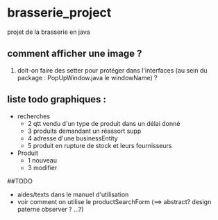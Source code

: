 # brasserie_project
projet de la brasserie en java
## comment afficher une image ?
1) doit-on faire des setter pour protéger dans l'interfaces (au sein du package : PopUpWindow.java le windowName) ?


## liste todo graphiques :
- recherches
  - 2 qtt vendu d'un type de produit dans un délai donné
  - 3 produits demandant un réassort supp
  - 4 adresse d'une businessEntity
  - 5 produit en rupture de stock et leurs fournisseurs
- Produit
  - 1 nouveau
  - 3 modifier

##TODO
- aides/texts dans le manuel d'utilisation
- voir comment on utilise le productSearchForm (==> abstract? design paterne observer ? ...?)